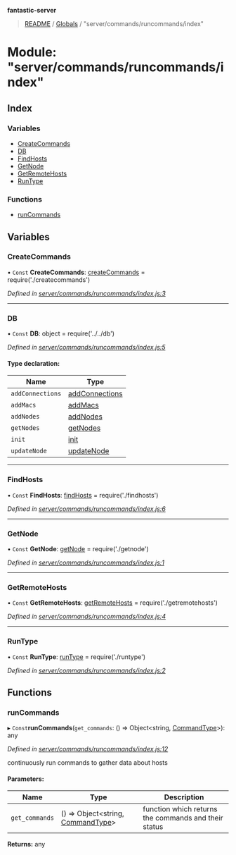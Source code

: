 **fantastic-server**

> [README](../README.md) / [Globals](../globals.md) / "server/commands/runcommands/index"

# Module: "server/commands/runcommands/index"

## Index

### Variables

* [CreateCommands](_server_commands_runcommands_index_.md#createcommands)
* [DB](_server_commands_runcommands_index_.md#db)
* [FindHosts](_server_commands_runcommands_index_.md#findhosts)
* [GetNode](_server_commands_runcommands_index_.md#getnode)
* [GetRemoteHosts](_server_commands_runcommands_index_.md#getremotehosts)
* [RunType](_server_commands_runcommands_index_.md#runtype)

### Functions

* [runCommands](_server_commands_runcommands_index_.md#runcommands)

## Variables

### CreateCommands

• `Const` **CreateCommands**: [createCommands](_server_commands_runcommands_createcommands_.md#createcommands) = require('./createcommands')

*Defined in [server/commands/runcommands/index.js:3](https://github.com/besimorhino/project-fantastic/blob/af5d0de/server/commands/runcommands/index.js#L3)*

___

### DB

• `Const` **DB**: object = require('../../db')

*Defined in [server/commands/runcommands/index.js:5](https://github.com/besimorhino/project-fantastic/blob/af5d0de/server/commands/runcommands/index.js#L5)*

#### Type declaration:

Name | Type |
------ | ------ |
`addConnections` | [addConnections](_server_db_addconnections_index_.md#addconnections) |
`addMacs` | [addMacs](_server_db_addmacs_.md#addmacs) |
`addNodes` | [addNodes](_server_db_addnodes_index_.md#addnodes) |
`getNodes` | [getNodes](_server_db_getnodes_index_.md#getnodes) |
`init` | [init](_server_db_index_.md#init) |
`updateNode` | [updateNode](_server_db_updatenode_.md#updatenode) |

___

### FindHosts

• `Const` **FindHosts**: [findHosts](_server_commands_runcommands_findhosts_.md#findhosts) = require('./findhosts')

*Defined in [server/commands/runcommands/index.js:6](https://github.com/besimorhino/project-fantastic/blob/af5d0de/server/commands/runcommands/index.js#L6)*

___

### GetNode

• `Const` **GetNode**: [getNode](_server_commands_runcommands_getnode_.md#getnode) = require('./getnode')

*Defined in [server/commands/runcommands/index.js:1](https://github.com/besimorhino/project-fantastic/blob/af5d0de/server/commands/runcommands/index.js#L1)*

___

### GetRemoteHosts

• `Const` **GetRemoteHosts**: [getRemoteHosts](_server_commands_runcommands_getremotehosts_.md#getremotehosts) = require('./getremotehosts')

*Defined in [server/commands/runcommands/index.js:4](https://github.com/besimorhino/project-fantastic/blob/af5d0de/server/commands/runcommands/index.js#L4)*

___

### RunType

• `Const` **RunType**: [runType](_server_commands_runcommands_runtype_.md#runtype) = require('./runtype')

*Defined in [server/commands/runcommands/index.js:2](https://github.com/besimorhino/project-fantastic/blob/af5d0de/server/commands/runcommands/index.js#L2)*

## Functions

### runCommands

▸ `Const`**runCommands**(`get_commands`: () => Object\<string, [CommandType](_server_commands_types_d_.md#commandtype)>): any

*Defined in [server/commands/runcommands/index.js:12](https://github.com/besimorhino/project-fantastic/blob/af5d0de/server/commands/runcommands/index.js#L12)*

continuously run commands to gather data about hosts

#### Parameters:

Name | Type | Description |
------ | ------ | ------ |
`get_commands` | () => Object\<string, [CommandType](_server_commands_types_d_.md#commandtype)> | function which returns the commands and their status  |

**Returns:** any
